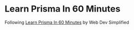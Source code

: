 # Learn Prisma In 60 Minutes

Following [Learn Prisma In 60 Minutes](https://youtu.be/RebA5J-rlwg) by Web Dev Simplified
